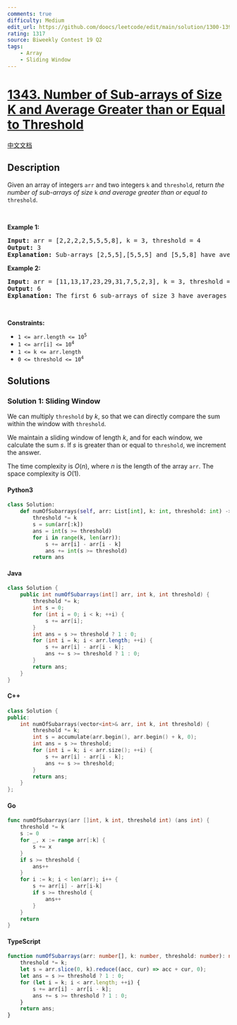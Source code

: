 ```yaml
---
comments: true
difficulty: Medium
edit_url: https://github.com/doocs/leetcode/edit/main/solution/1300-1399/1343.Number%20of%20Sub-arrays%20of%20Size%20K%20and%20Average%20Greater%20than%20or%20Equal%20to%20Threshold/README_EN.md
rating: 1317
source: Biweekly Contest 19 Q2
tags:
    - Array
    - Sliding Window
---
```


<!-- problem:start -->

# [1343. Number of Sub-arrays of Size K and Average Greater than or Equal to Threshold](https://leetcode.com/problems/number-of-sub-arrays-of-size-k-and-average-greater-than-or-equal-to-threshold)

[中文文档](/solution/1300-1399/1343.Number%20of%20Sub-arrays%20of%20Size%20K%20and%20Average%20Greater%20than%20or%20Equal%20to%20Threshold/README.md)

## Description

<!-- description:start -->

<p>Given an array of integers <code>arr</code> and two integers <code>k</code> and <code>threshold</code>, return <em>the number of sub-arrays of size </em><code>k</code><em> and average greater than or equal to </em><code>threshold</code>.</p>

<p>&nbsp;</p>
<p><strong class="example">Example 1:</strong></p>

<pre>
<strong>Input:</strong> arr = [2,2,2,2,5,5,5,8], k = 3, threshold = 4
<strong>Output:</strong> 3
<strong>Explanation:</strong> Sub-arrays [2,5,5],[5,5,5] and [5,5,8] have averages 4, 5 and 6 respectively. All other sub-arrays of size 3 have averages less than 4 (the threshold).
</pre>

<p><strong class="example">Example 2:</strong></p>

<pre>
<strong>Input:</strong> arr = [11,13,17,23,29,31,7,5,2,3], k = 3, threshold = 5
<strong>Output:</strong> 6
<strong>Explanation:</strong> The first 6 sub-arrays of size 3 have averages greater than 5. Note that averages are not integers.
</pre>

<p>&nbsp;</p>
<p><strong>Constraints:</strong></p>

<ul>
	<li><code>1 &lt;= arr.length &lt;= 10<sup>5</sup></code></li>
	<li><code>1 &lt;= arr[i] &lt;= 10<sup>4</sup></code></li>
	<li><code>1 &lt;= k &lt;= arr.length</code></li>
	<li><code>0 &lt;= threshold &lt;= 10<sup>4</sup></code></li>
</ul>

<!-- description:end -->

## Solutions

<!-- solution:start -->

### Solution 1: Sliding Window

We can multiply `threshold` by $k$, so that we can directly compare the sum within the window with `threshold`.

We maintain a sliding window of length $k$, and for each window, we calculate the sum $s$. If $s$ is greater than or equal to `threshold`, we increment the answer.

The time complexity is $O(n)$, where $n$ is the length of the array `arr`. The space complexity is $O(1)$.

<!-- tabs:start -->

#### Python3

```python
class Solution:
    def numOfSubarrays(self, arr: List[int], k: int, threshold: int) -> int:
        threshold *= k
        s = sum(arr[:k])
        ans = int(s >= threshold)
        for i in range(k, len(arr)):
            s += arr[i] - arr[i - k]
            ans += int(s >= threshold)
        return ans
```

#### Java

```java
class Solution {
    public int numOfSubarrays(int[] arr, int k, int threshold) {
        threshold *= k;
        int s = 0;
        for (int i = 0; i < k; ++i) {
            s += arr[i];
        }
        int ans = s >= threshold ? 1 : 0;
        for (int i = k; i < arr.length; ++i) {
            s += arr[i] - arr[i - k];
            ans += s >= threshold ? 1 : 0;
        }
        return ans;
    }
}
```

#### C++

```cpp
class Solution {
public:
    int numOfSubarrays(vector<int>& arr, int k, int threshold) {
        threshold *= k;
        int s = accumulate(arr.begin(), arr.begin() + k, 0);
        int ans = s >= threshold;
        for (int i = k; i < arr.size(); ++i) {
            s += arr[i] - arr[i - k];
            ans += s >= threshold;
        }
        return ans;
    }
};
```

#### Go

```go
func numOfSubarrays(arr []int, k int, threshold int) (ans int) {
	threshold *= k
	s := 0
	for _, x := range arr[:k] {
		s += x
	}
	if s >= threshold {
		ans++
	}
	for i := k; i < len(arr); i++ {
		s += arr[i] - arr[i-k]
		if s >= threshold {
			ans++
		}
	}
	return
}
```

#### TypeScript

```ts
function numOfSubarrays(arr: number[], k: number, threshold: number): number {
    threshold *= k;
    let s = arr.slice(0, k).reduce((acc, cur) => acc + cur, 0);
    let ans = s >= threshold ? 1 : 0;
    for (let i = k; i < arr.length; ++i) {
        s += arr[i] - arr[i - k];
        ans += s >= threshold ? 1 : 0;
    }
    return ans;
}
```

<!-- tabs:end -->

<!-- solution:end -->

<!-- problem:end -->
